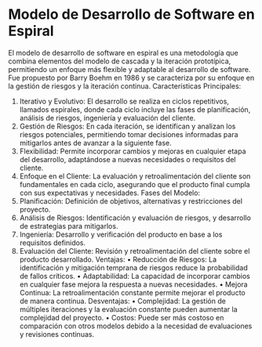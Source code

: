 # Modelo de Desarrollo de Software en Espiral
El modelo de desarrollo de software en espiral es una metodología que combina elementos del modelo de cascada y la iteración prototípica, permitiendo un enfoque más flexible y adaptable al desarrollo de software. Fue propuesto por Barry Boehm en 1986 y se caracteriza por su enfoque en la gestión de riesgos y la iteración continua.
Características Principales:
1.	Iterativo y Evolutivo: El desarrollo se realiza en ciclos repetitivos, llamados espirales, donde cada ciclo incluye las fases de planificación, análisis de riesgos, ingeniería y evaluación del cliente.
2.	Gestión de Riesgos: En cada iteración, se identifican y analizan los riesgos potenciales, permitiendo tomar decisiones informadas para mitigarlos antes de avanzar a la siguiente fase.
3.	Flexibilidad: Permite incorporar cambios y mejoras en cualquier etapa del desarrollo, adaptándose a nuevas necesidades o requisitos del cliente.
4.	Enfoque en el Cliente: La evaluación y retroalimentación del cliente son fundamentales en cada ciclo, asegurando que el producto final cumpla con sus expectativas y necesidades.
Fases del Modelo:
1.	Planificación: Definición de objetivos, alternativas y restricciones del proyecto.
2.	Análisis de Riesgos: Identificación y evaluación de riesgos, y desarrollo de estrategias para mitigarlos.
3.	Ingeniería: Desarrollo y verificación del producto en base a los requisitos definidos.
4.	Evaluación del Cliente: Revisión y retroalimentación del cliente sobre el producto desarrollado.
Ventajas:
•	Reducción de Riesgos: La identificación y mitigación temprana de riesgos reduce la probabilidad de fallos críticos.
•	Adaptabilidad: La capacidad de incorporar cambios en cualquier fase mejora la respuesta a nuevas necesidades.
•	Mejora Continua: La retroalimentación constante permite mejorar el producto de manera continua.
Desventajas:
•	Complejidad: La gestión de múltiples iteraciones y la evaluación constante pueden aumentar la complejidad del proyecto.
•	Costos: Puede ser más costoso en comparación con otros modelos debido a la necesidad de evaluaciones y revisiones continuas.
